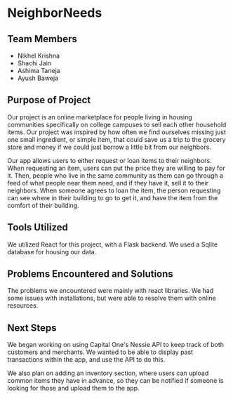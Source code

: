 # NeighborNeeds

## Team Members
- Nikhel Krishna
- Shachi Jain
- Ashima Taneja
- Ayush Baweja

## Purpose of Project
Our project is an online marketplace for people living in housing communities specifically on college campuses to sell each other household items. Our project was inspired by how often we find ourselves missing just one small ingredient, or simple item, that could save us a trip to the grocery store and money if we could just borrow a little bit from our neighbors. 

Our app allows users to either request or loan items to their neighbors. When requesting an item, users can put the price they are willing to pay for it. Then, people who live in the same community as them can go through a feed of what people near them need, and if they have it, sell it to their neighbors. When someone agrees to loan the item, the person requesting can see where in their building to go to get it, and have the item from the comfort of their building. 

## Tools Utilized

We utilized React for this project, with a Flask backend. We used a Sqlite database for housing our data. 

## Problems Encountered and Solutions

The problems we encountered were mainly with react libraries. We had some issues with installations, but were able to resolve them with online resources.

## Next Steps

We began working on using Capital One's Nessie API to keep track of both customers and merchants. We wanted to be able to display past transactions within the app, and use the API to do this.

We also plan on adding an inventory section, where users can upload common items they have in advance, so they can be notified if someone is looking for those and upload them to the app.
